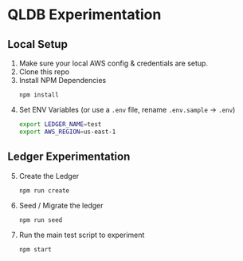 # QLDB Experimentation

## Local Setup
1. Make sure your local AWS config & credentials are setup.
2. Clone this repo
3. Install NPM Dependencies
    ```
    npm install
    ```
4. Set ENV Variables (or use a ```.env``` file, rename ```.env.sample``` -> ```.env```)
    ```sh
    export LEDGER_NAME=test
    export AWS_REGION=us-east-1
    ```

## Ledger Experimentation
5. Create the Ledger
    ```
    npm run create
    ```
6. Seed / Migrate the ledger
    ```
    npm run seed
    ```
7. Run the main test script to experiment
    ```
    npm start
    ```